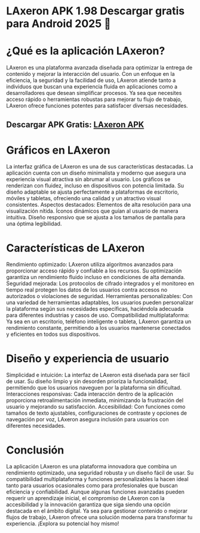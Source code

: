 # LAxeron APK 1.98 Descargar gratis para Android 2025 👋

# ¿Qué es la aplicación LAxeron?
LAxeron es una plataforma avanzada diseñada para optimizar la entrega de contenido y mejorar la interacción del usuario. Con un enfoque en la eficiencia, la seguridad y la facilidad de uso, LAxeron atiende tanto a individuos que buscan una experiencia fluida en aplicaciones como a desarrolladores que desean simplificar procesos. Ya sea que necesites acceso rápido o herramientas robustas para mejorar tu flujo de trabajo, LAxeron ofrece funciones potentes para satisfacer diversas necesidades.
## Descargar APK Gratis: [LAxeron APK](https://bom.so/xA4ToJ)

# Gráficos en LAxeron
La interfaz gráfica de LAxeron es una de sus características destacadas. La aplicación cuenta con un diseño minimalista y moderno que asegura una experiencia visual atractiva sin abrumar al usuario. Los gráficos se renderizan con fluidez, incluso en dispositivos con potencia limitada. Su diseño adaptable se ajusta perfectamente a plataformas de escritorio, móviles y tabletas, ofreciendo una calidad y un atractivo visual consistentes.
Aspectos destacados:
Elementos de alta resolución para una visualización nítida.
Íconos dinámicos que guían al usuario de manera intuitiva.
Diseño responsivo que se ajusta a los tamaños de pantalla para una óptima legibilidad.

# Características de LAxeron
Rendimiento optimizado:
LAxeron utiliza algoritmos avanzados para proporcionar acceso rápido y confiable a los recursos. Su optimización garantiza un rendimiento fluido incluso en condiciones de alta demanda.
Seguridad mejorada:
Los protocolos de cifrado integrados y el monitoreo en tiempo real protegen los datos de los usuarios contra accesos no autorizados o violaciones de seguridad.
Herramientas personalizables:
Con una variedad de herramientas adaptables, los usuarios pueden personalizar la plataforma según sus necesidades específicas, haciéndola adecuada para diferentes industrias y casos de uso.
Compatibilidad multiplataforma:
Ya sea en un escritorio, teléfono inteligente o tableta, LAxeron garantiza un rendimiento constante, permitiendo a los usuarios mantenerse conectados y eficientes en todos sus dispositivos.

# Diseño y experiencia de usuario
Simplicidad e intuición:
La interfaz de LAxeron está diseñada para ser fácil de usar. Su diseño limpio y sin desorden prioriza la funcionalidad, permitiendo que los usuarios naveguen por la plataforma sin dificultad.
Interacciones responsivas:
Cada interacción dentro de la aplicación proporciona retroalimentación inmediata, minimizando la frustración del usuario y mejorando su satisfacción.
Accesibilidad:
Con funciones como tamaños de texto ajustables, configuraciones de contraste y opciones de navegación por voz, LAxeron asegura inclusión para usuarios con diferentes necesidades.

# Conclusión
La aplicación LAxeron es una plataforma innovadora que combina un rendimiento optimizado, una seguridad robusta y un diseño fácil de usar. Su compatibilidad multiplataforma y funciones personalizables la hacen ideal tanto para usuarios ocasionales como para profesionales que buscan eficiencia y confiabilidad.
Aunque algunas funciones avanzadas pueden requerir un aprendizaje inicial, el compromiso de LAxeron con la accesibilidad y la innovación garantiza que siga siendo una opción destacada en el ámbito digital. Ya sea para gestionar contenido o mejorar flujos de trabajo, LAxeron ofrece una solución moderna para transformar tu experiencia. ¡Explora su potencial hoy mismo!
